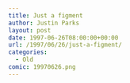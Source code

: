```yaml
---
title: Just a figment
author: Justin Parks
layout: post
date: 1997-06-26T08:00:00+00:00
url: /1997/06/26/just-a-figment/
categories:
  - Old
comic: 19970626.png
---
```


